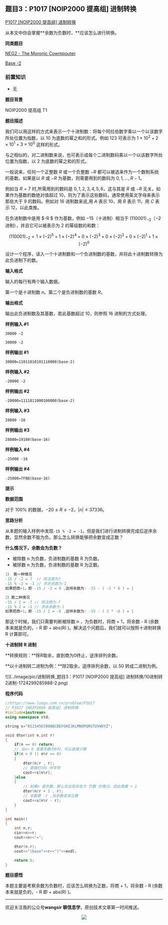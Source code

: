 ## 题目3：P1017 [NOIP2000 提高组] 进制转换

[P1017 [NOIP2000 提高组] 进制转换](https://www.luogu.com.cn/problem/P1017)

从本文中你会掌握**余数为负数时，**应该怎么进行转换。

**同类题目**

[NEG2 - The Moronic Cowmpouter](https://vjudge.net/problem/POJ-3191)

[Base -2](https://vjudge.net/problem/UVA-11121)

### 前置知识

- 无

**题目背景**

NOIP2000 提高组 T1

**题目描述**

我们可以用这样的方式来表示一个十进制数：将每个阿拉伯数字乘以一个以该数字所处位置为指数，以 $10$ 为底数的幂之和的形式。例如 $123$ 可表示为 $1 \times 10^2+2\times 10^1+3\times 10^0$ 这样的形式。

与之相似的，对二进制数来说，也可表示成每个二进制数码乘以一个以该数字所处位置为指数，以 $2$ 为底数的幂之和的形式。  

一般说来，任何一个正整数 $R$ 或一个负整数 $-R$ 都可以被选来作为一个数制系统的基数。如果是以 $R$ 或 $-R$ 为基数，则需要用到的数码为 $0,1,\dots,R-1$。  

例如当 $R=7$ 时,所需用到的数码是 $0,1,2,3,4,5,6$，这与其是 $R$ 或 $-R$ 无关。如果作为基数的数绝对值超过 $10$，则为了表示这些数码，通常使用英文字母来表示那些大于 $9$ 的数码。例如对 $16$ 进制数来说,用 $A$ 表示 $10$，用 $B$ 表示 $11$，用 $C$ 表示 $12$，以此类推。

在负进制数中是用 $-R $ 作为基数，例如 $-15$（十进制）相当于 $(110001)_{-2}$（$-2$进制），并且它可以被表示为 $2$ 的幂级数的和数：

$$(110001)_{-2}=1\times (-2)^5+1\times (-2)^4+0\times (-2)^3+0\times (-2)^2+0\times (-2)^1 +1\times (-2)^0$$

设计一个程序，读入一个十进制数和一个负进制数的基数，并将此十进制数转换为此负进制下的数。

**输入格式**

输入的每行有两个输入数据。

第一个是十进制数 $n$。第二个是负进制数的基数 $R$。

**输出格式**

输出此负进制数及其基数，若此基数超过 $10$，则参照 $16$ 进制的方式处理。

**样例输入 #1**

```
30000 -2
```

```
30000 -2
```

**样例输出 #1**

```
30000=11011010101110000(base-2)
```

**样例输入 #2**

```
-20000 -2
```

**样例输出 #2**

```
-20000=1111011000100000(base-2)
```

**样例输入 #3**

```
28800 -16
```

**样例输出 #3**

```
28800=19180(base-16)
```

**样例输入 #4**

```
-25000 -16
```

**样例输出 #4**

```
-25000=7FB8(base-16)
```

**提示**

**数据范围**

对于 $100\%$ 的数据，$-20 \le R \le -2$，$|n| \le 37336$。

**思路分析**

从本题的输入样例中发现`-15 % -2 = -1`，但是我们进行进制转换完成后逆序余数，显然余数不能为负。那么怎么转换能够把余数变成正数？

**什么情况下，余数会为负数？**

- 被除数 n 为负数，负进制数的基数 R 为负数。
- 被除数 n 为负数，负进制数的基数 R 为正数。

```c++
1） 第一种情况
-15 / -2 = 7  // 除法商为7
-15 % -2 = -1 // 求余余数为-1
如果把商+1，即 -15 / -2 = 8 ,这样余数为: -15 - ( -2 * 8 ) = 1

2）第二种情况
-15 / 2 = -7 // 除法商为-7
-15 % 2 = -1 // 求余余数为-1
如果把商+1，即 -15 / 2 = -8 ,这样余数为: -15 - ( 2 * -8 ) = 1
```

那这个时候，我们只需要判断被除数 n ，为负数时，将商 + 1，将余数 - R (余数本来就是负的，- R 即 + abs(R) )。解决这个问题后，我们就可以按照十进制转换 R 计算即可。

**十进制转 R 进制**

**转换规则：**除R取余，直到商为0终止，逆序排列余数。

**以十进制转二进制为例：**除2取余，逆序排列余数，以 50 转成二进制为例。

![](../image/pic/进制转换_题目3：P1017 [NOIP2000 提高组] 进制转换/10进制转2进制-1724299285988-2.png)



**程序代码**

```c++
//https://www.luogu.com.cn/problem/P1017
// P1017 [NOIP2000 提高组] 进制转换
#include<iostream>
using namespace std;

string s="0123456789ABCDEFGHIJKLMNOPQRSTUVWXYZ";

void dtor(int n,int r)
{
    if(n == 0) return;
    // 当n> 0 或者余数为0时，可以直接计算
    if(n > 0 || n%r == 0)
    {
        dtor(n/r , r);
        // 直接打印s 中字符
        cout<<s[n%r];
    }else
    {
        // 如果n 是负数，那么会出现余处为 负数 的情况，因此商要 + 1
        dtor(n/r + 1 , r);
        // 余数要 -r ,将余数变成正数
        cout<<s[n%r - r];
    }
}

int main()
{
    int n,r;
    cin>>n>>r;
    cout<<n<<"=";

    dtor(n,r);
    cout<<"(base"<<r<<")"<<endl;

    return 0;
}
```

**题目感悟**

本题主要是考察余数为负数时，应该怎么转换为正数，将商 + 1，将余数 - R (余数本来就是负的，- R 即 + abs(R) )。

---

欢迎关注我的公众号**wangsir 聊信息学**，原创技术文章第一时间推送。

<center>
    <img src="https://cdn.jsdelivr.net/gh/pingguo1987/CSP-NOIP-GESP-/image/pic/公众号-扫码版.png">
</center>
